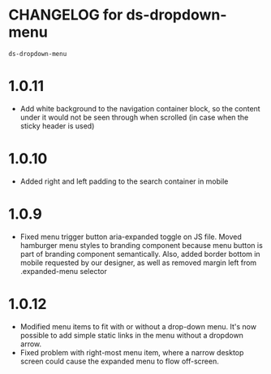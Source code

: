 # CHANGELOG for ds-dropdown-menu
`ds-dropdown-menu`
# 1.0.11
* Add white background to the navigation container block, so the content under it would not be seen through when scrolled (in case when the sticky header is used)

# 1.0.10
* Added right and left padding to the search container in mobile

# 1.0.9
* Fixed menu trigger button aria-expanded toggle on JS file. Moved hamburger menu styles to branding component because menu button is part of branding component semantically. Also, added border bottom in mobile requested by our designer, as well as removed margin left from .expanded-menu selector 

# 1.0.12
* Modified menu items to fit with or without a drop-down menu. It's now possible to add simple static links in the menu without a dropdown arrow.
* Fixed problem with right-most menu item, where a narrow desktop screen could cause the expanded menu to flow off-screen.